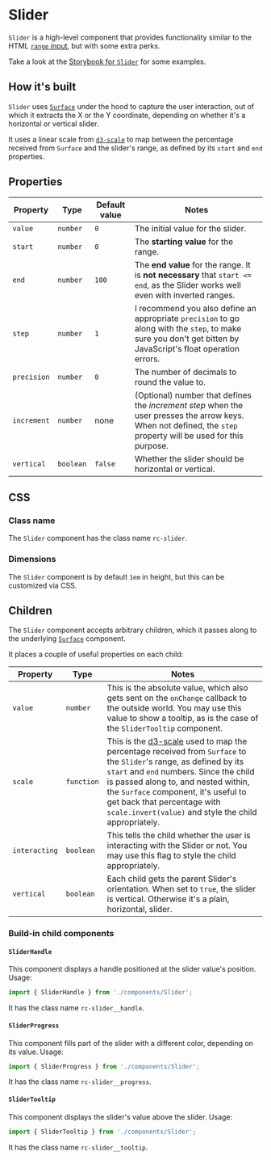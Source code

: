 # Slider

`Slider` is a high-level component that provides functionality similar to the HTML [`range` input](https://developer.mozilla.org/en-US/docs/Web/HTML/Element/input/range), but with some extra perks.

Take a look at the [Storybook for `Slider`](https://danburzo.github.io/react-controls/storybook-static/?selectedKind=Slider) for some examples.

## How it's built

`Slider` uses [`Surface`](../Surface/README.md) under the hood to capture the user interaction, out of which it extracts the X or the Y coordinate, depending on whether it's a horizontal or vertical slider.

It uses a linear scale from [`d3-scale`](https://github.com/d3/d3-scale) to map between the percentage received from `Surface` and the slider's range, as defined by its `start` and `end` properties.

## Properties

Property | Type | Default value | Notes
-------- | ---- | ------------- | -----
`value` | `number` | `0` | The initial value for the slider.
`start` | `number` | `0` | The __starting value__ for the range.
`end` | `number` | `100` | The __end value__ for the range. It is __not necessary__ that `start <= end`, as the Slider works well even with inverted ranges.
`step` | `number` | `1` | I recommend you also define an appropriate `precision` to go along with the `step`, to make sure you don't get bitten by JavaScript's float operation errors.
`precision` | `number` | `0` | The number of decimals to round the value to.
`increment` | `number` | none | (Optional) number that defines the _increment step_ when the user presses the arrow keys. When not defined, the `step` property will be used for this purpose.
`vertical` | `boolean` | `false` | Whether the slider should be horizontal or vertical.

## CSS

### Class name

The `Slider` component has the class name `rc-slider`. 

### Dimensions

The `Slider` component is by default `1em` in height, but this can be customized via CSS.

## Children

The `Slider` component accepts arbitrary children, which it passes along to the underlying [`Surface`](../Surface/README.md) component.

It places a couple of useful properties on each child:

Property | Type | Notes
-------- | ---- | -----
`value` | `number` | This is the absolute value, which also gets sent on the `onChange` callback to the outside world. You may use this value to show a tooltip, as is the case of the `SliderTooltip` component.
`scale` | `function` | This is the [d3-scale](https://github.com/d3/d3-scale) used to map the percentage received from `Surface` to the `Slider`'s range, as defined by its `start` and `end` numbers. Since the child is passed along to, and nested within, the `Surface` component, it's useful to get back that percentage with `scale.invert(value)` and style the child appropriately.
`interacting` | `boolean` | This tells the child whether the user is interacting with the Slider or not. You may use this flag to style the child appropriately.
`vertical` | `boolean` | Each child gets the parent Slider's orientation. When set to `true`, the slider is vertical. Otherwise it's a plain, horizontal, slider.

### Build-in child components

#### `SliderHandle`

This component displays a handle positioned at the slider value's position. Usage:


```js
import { SliderHandle } from './components/Slider';
```

It has the class name `rc-slider__handle`.

#### `SliderProgress`

This component fills part of the slider with a different color, depending on its value. Usage:


```js
import { SliderProgress } from './components/Slider';
```

It has the class name `rc-slider__progress`.

#### `SliderTooltip`

This component displays the slider's value above the slider. Usage:


```js
import { SliderTooltip } from './components/Slider';
```

It has the class name `rc-slider__tooltip`.